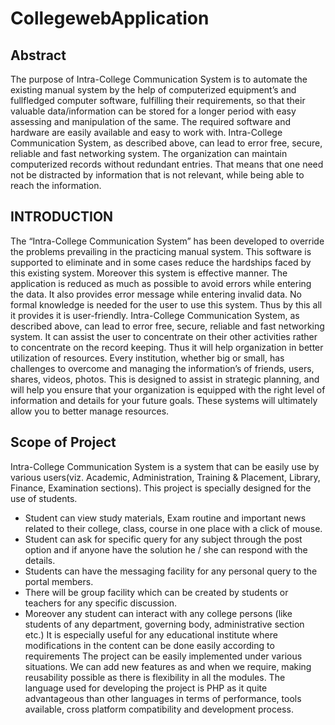 # CollegewebApplication

## Abstract

The purpose of Intra-College Communication System is to automate the
existing manual system by the help of computerized equipment’s and fullfledged computer software, fulfilling their requirements, so that their valuable
data/information can be stored for a longer period with easy assessing and
manipulation of the same. The required software and hardware are easily
available and easy to work with.
Intra-College Communication System, as described above, can lead to error
free, secure, reliable and fast networking system. The organization can maintain
computerized records without redundant entries. That means that one need not
be distracted by information that is not relevant, while being able to reach the
information.

## INTRODUCTION
The “Intra-College Communication System” has been developed to override
the problems prevailing in the practicing manual system. This software is
supported to eliminate and in some cases reduce the hardships faced by this
existing system. Moreover this system is effective manner.
The application is reduced as much as possible to avoid errors while entering
the data. It also provides error message while entering invalid data. No formal
knowledge is needed for the user to use this system. Thus by this all it provides it
is user-friendly. Intra-College Communication System, as described above, can
lead to error free, secure, reliable and fast networking system. It can assist the
user to concentrate on their other activities rather to concentrate on the record
keeping. Thus it will help organization in better utilization of resources.
Every institution, whether big or small, has challenges to overcome and
managing the information’s of friends, users, shares, videos, photos. This is
designed to assist in strategic planning, and will help you ensure that your
organization is equipped with the right level of information and details for your
future goals. These systems will ultimately allow you to better manage
resources.

## Scope of  Project
Intra-College Communication System is a system that can be easily use by
various users(viz. Academic, Administration, Training & Placement, Library,
Finance, Examination sections).
This project is specially designed for the use of students.
- Student can view study materials, Exam routine and important news related
to their college, class, course in one place with a click of mouse.
- Student can ask for specific query for any subject through the post option and
if anyone have the solution he / she can respond with the details.
- Students can have the messaging facility for any personal query to the portal
members.
- There will be group facility which can be created by students or teachers for
any specific discussion.
- Moreover any student can interact with any college persons (like students of
any department, governing body, administrative section etc.)
It is especially useful for any educational institute where modifications in the
content can be done easily according to requirements
The project can be easily implemented under various situations. We can add
new features as and when we require, making reusability possible as there is
flexibility in all the modules.
The language used for developing the project is PHP as it quite advantageous
than other languages in terms of performance, tools available, cross platform
compatibility and development process.

